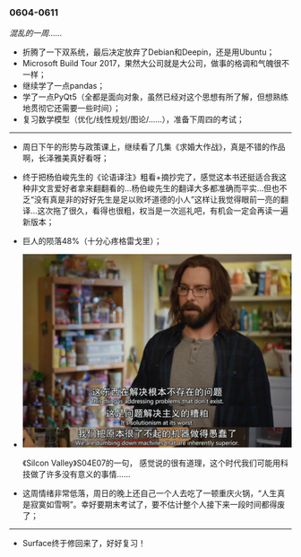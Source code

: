 ### 0604-0611

*混乱的一周……*

- 折腾了一下双系统，最后决定放弃了Debian和Deepin，还是用Ubuntu；
- Microsoft Build Tour 2017，果然大公司就是大公司，做事的格调和气魄很不一样；
- 继续学了一点pandas；
- 学了一点PyQt5（全都是面向对象，虽然已经对这个思想有所了解，但想熟练地贯彻它还需要一些时间）；
- 复习数学模型（优化/线性规划/图论/......），准备下周四的考试；

---

- 周日下午的形势与政策课上，继续看了几集《求婚大作战》，真是不错的作品啊，长泽雅美真好看呀；

- 终于把杨伯峻先生的《论语译注》粗看+摘抄完了，感觉这本书还挺适合我这种非文言爱好者拿来翻翻看的…杨伯峻先生的翻译大多都准确而平实…但也不乏“没有真是非的好好先生是足以败坏道德的小人”这样让我觉得眼前一亮的翻译…这次拖了很久，看得也很粗，权当是一次巡礼吧，有机会一定会再读一遍新版本；

- 巨人的陨落48%（十分心疼格雷戈里）；

- <img src="https://github.com/GabrielDrapor/Weekly/blob/master/201706/0605-0611/Silicon.Valley.S04E07.G.jpg">

  《Silcon Valley》S04E07的一句， 感觉说的很有道理，这个时代我们可能用科技做了许多没有意义的事情……

- 这周情绪非常低落，周日的晚上还自己一个人去吃了一顿重庆火锅，“人生真是寂寞如雪啊”。幸好要期末考试了，要不估计整个人接下来一段时间都得废了；

---

- Surface终于修回来了，好好复习！
